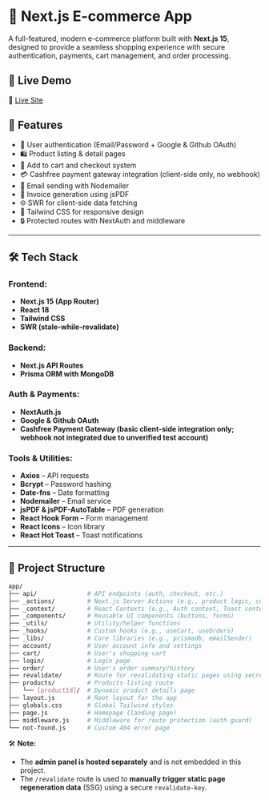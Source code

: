 # 🛒 Next.js E-commerce App

A full-featured, modern e-commerce platform built with **Next.js 15**, designed to provide a seamless shopping experience with secure authentication, payments, cart management, and order processing.

## 🚀 Live Demo

🔗 [Live Site](https://nextjs-ecom-ochre.vercel.app)

## 🧩 Features

- 🔐 User authentication (Email/Password + Google & Github OAuth)
- 🛍️ Product listing & detail pages
- 🛒 Add to cart and checkout system
- 💳 Cashfree payment gateway integration (client-side only, no webhook)
- 📧 Email sending with Nodemailer
- 📄 Invoice generation using jsPDF
- 🌐 SWR for client-side data fetching
- 🎨 Tailwind CSS for responsive design
- 🔒 Protected routes with NextAuth and middleware

---

## 🛠️ Tech Stack

### Frontend:
- **Next.js 15 (App Router)**
- **React 18**
- **Tailwind CSS**
- **SWR (stale-while-revalidate)**

### Backend:
- **Next.js API Routes**
- **Prisma ORM with MongoDB**

### Auth & Payments:
- **NextAuth.js**
- **Google & Github OAuth**
- **Cashfree Payment Gateway (basic client-side integration only; webhook not integrated due to unverified test account)**

### Tools & Utilities:
- **Axios** – API requests
- **Bcrypt** – Password hashing
- **Date-fns** – Date formatting
- **Nodemailer** – Email service
- **jsPDF & jsPDF-AutoTable** – PDF generation
- **React Hook Form** – Form management
- **React Icons** – Icon library
- **React Hot Toast** – Toast notifications

---

## 📂 Project Structure

```bash
app/
├── api/              # API endpoints (auth, checkout, etc.)
├── _actions/         # Next.js Server Actions (e.g., product logic, current user)
├── _context/         # React Contexts (e.g., Auth context, Toast context)
├── _components/      # Reusable UI components (buttons, forms)
├── _utils/           # Utility/helper functions
├── _hooks/           # Custom hooks (e.g., useCart, useOrders)
├── _libs/            # Core libraries (e.g., prismadb, emailSender)
├── account/          # User account info and settings
├── cart/             # User's shopping cart
├── login/            # Login page
├── order/            # User's order summary/history
├── revalidate/       # Route for revalidating static pages using secret key
├── products/         # Products listing route
│   └── [productId]/  # Dynamic product details page
├── layout.js         # Root layout for the app
├── globals.css       # Global Tailwind styles
├── page.js           # Homepage (landing page)
├── middleware.js     # Middleware for route protection (auth guard)
└── not-found.js      # Custom 404 error page
```

🛠 **Note:**

- The **admin panel is hosted separately** and is not embedded in this project.  
- The `/revalidate` route is used to **manually trigger static page regeneration data** (SSG) using a secure `revalidate-key`.
